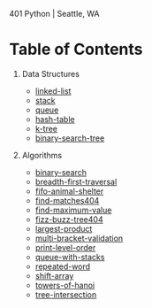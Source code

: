 401 Python | Seattle, WA

# Table of Contents
1. Data Structures
    - [linked-list](./data-structures/linked_list)
    - [stack](./data-structures/stack)
    - [queue](./data-structures/queue)
    - [hash-table](./data-structures/hash_table)
    - [k-tree](./data-structures/k_tree)
    - [binary-search-tree](./data-structures/binary_search_tree)
    
2. Algorithms
    - [binary-search](./challenges/binary_search)
    - [breadth-first-traversal](./challenges/breadth_first_traversal)
    - [fifo-animal-shelter](./challenges/fifo_animal_shelter)
    - [find-matches404](./challenges/find_matches)
    - [find-maximum-value](./challenges/find_maximum_value_binary_tree)
    - [fizz-buzz-tree404](./challenges/fizzbuzztree)
    - [largest-product](./challenges/largest_product)
    - [multi-bracket-validation](./challenges/multi_bracket_validation)
    - [print-level-order](./challenges/print_level_order)
    - [queue-with-stacks](./challenges/queue_with_stacks)
    - [repeated-word](./challenges/repeated_word)
    - [shift-array](./challenges/shift_array)
    - [towers-of-hanoi](./challenges/towers_of_hanoi)
    - [tree-intersection](./challenges/tree_intersection)
